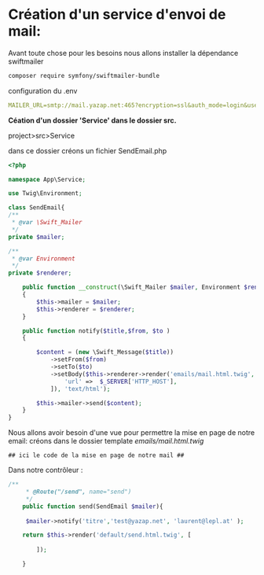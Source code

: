# Création d'un service d'envoi de mail:

Avant toute chose pour les besoins nous allons installer la dépendance swiftmailer

```bash
composer require symfony/swiftmailer-bundle
```

configuration du .env

```yaml
MAILER_URL=smtp://mail.yazap.net:465?encryption=ssl&auth_mode=login&username=test@yazap.net&password=*mot*de*passe*
```

**Céation d'un dossier 'Service' dans le dossier src.**

project>src>Service

dans ce dossier créons un fichier SendEmail.php

```php
<?php 

namespace App\Service;

use Twig\Environment;

class SendEmail{
/**
 * @var \Swift_Mailer
 */
private $mailer;

/**
 * @var Environment
 */
private $renderer;

    public function __construct(\Swift_Mailer $mailer, Environment $renderer)
    {
        $this->mailer = $mailer;
        $this->renderer = $renderer;
    }

    public function notify($title,$from, $to )
    {

        $content = (new \Swift_Message($title))
            ->setFrom($from)
            ->setTo($to)
            ->setBody($this->renderer->render('emails/mail.html.twig', [
                'url' =>  $_SERVER['HTTP_HOST'],
            ]), 'text/html');

        $this->mailer->send($content);
    }
}
```
Nous allons avoir besoin d'une vue pour permettre la mise en page de notre email:
créons dans le dossier template _emails/mail.html.twig_

```
## ici le code de la mise en page de notre mail ##

```

Dans notre contrôleur :

```php
/**
     * @Route("/send", name="send")
     */
    public function send(SendEmail $mailer){
        
     $mailer->notify('titre','test@yazap.net', 'laurent@lepl.at' );

    return $this->render('default/send.html.twig', [
            
        ]);

    }
 ```
 

